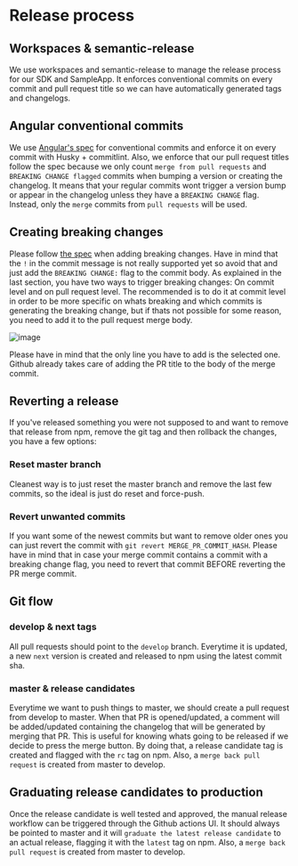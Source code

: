 # Release process

## Workspaces & semantic-release

We use workspaces and semantic-release to manage the release process for our SDK and SampleApp. It enforces conventional commits on every commit and pull request title so we can have automatically generated tags and changelogs. 

## Angular conventional commits

We use [Angular's spec](https://www.conventionalcommits.org/en/v1.0.0-beta.4/) for conventional commits and enforce it on every commit with Husky + commitlint.
Also, we enforce that our pull request titles follow the spec because we only count `merge from pull requests` and `BREAKING CHANGE flagged` commits when bumping a version or creating the changelog. It means that your regular commits wont trigger a version bump or appear in the changelog unless they have a `BREAKING CHANGE` flag. Instead, only the `merge` commits from `pull requests` will be used.

## Creating breaking changes

Please follow [the spec](https://www.conventionalcommits.org/en/v1.0.0-beta.4/#commit-message-with-description-and-breaking-change-in-body) when adding breaking changes. Have in mind that the `!` in the commit message is not really supported yet so avoid that and just add the `BREAKING CHANGE:` flag to the commit body. As explained in the last section, you have two ways to trigger breaking changes: On commit level and on pull request level. The recommended is to do it at commit level in order to be more specific on whats breaking and which commits is generating the breaking change, but if thats not possible for some reason, you need to add it to the pull request merge body.

![image](https://user-images.githubusercontent.com/18744505/124764512-69f17c00-df0b-11eb-9747-c46127fba32d.png)

Please have in mind that the only line you have to add is the selected one. Github already takes care of adding the PR title to the body of the merge commit.

## Reverting a release

If you've released something you were not supposed to and want to remove that release from npm, remove the git tag and then rollback the changes, you have a few options:

### Reset master branch

Cleanest way is to just reset the master branch and remove the last few commits, so the ideal is just do reset and force-push.

### Revert unwanted commits

If you want some of the newest commits but want to remove older ones you can just revert the commit with `git revert MERGE_PR_COMMIT_HASH`. Please have in mind that in case your merge commit contains a commit with a breaking change flag, you need to revert that commit BEFORE reverting the PR merge commit.

## Git flow

### develop & next tags

All pull requests should point to the `develop` branch. Everytime it is updated, a new `next` version is created and released to npm using the latest commit sha.

### master & release candidates

Everytime we want to push things to master, we should create a pull request from develop to master. When that PR is opened/updated, a comment will be 
added/updated containing the changelog that will be generated by merging that PR. This is useful for knowing whats going to be released if we decide to
press the merge button. By doing that, a release candidate tag is created and flagged with the `rc` tag on npm. Also, a `merge back pull request` is created from master to develop.

## Graduating release candidates to production

Once the release candidate is well tested and approved, the manual release workflow can be triggered through the Github actions UI. It should always be pointed
to master and it will `graduate the latest release candidate` to an actual release, flagging it with the `latest` tag on npm. Also, a `merge back pull request` 
is created from master to develop.

